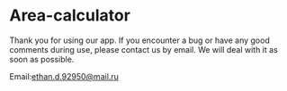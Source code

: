# Area-calculator

Thank you for using our app. If you encounter a bug or have any good comments during use, please contact us by email. 
We will deal with it as soon as possible.

Email:ethan.d.92950@mail.ru
